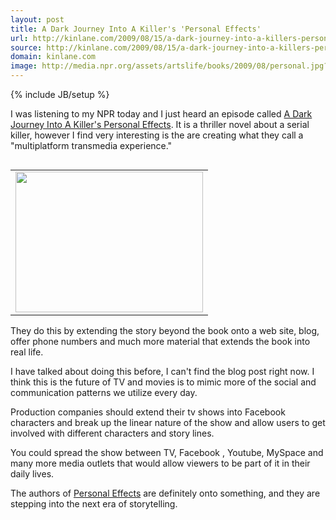 ```yaml
---
layout: post
title: A Dark Journey Into A Killer's 'Personal Effects'
url: http://kinlane.com/2009/08/15/a-dark-journey-into-a-killers-personal-effects/
source: http://kinlane.com/2009/08/15/a-dark-journey-into-a-killers-personal-effects/
domain: kinlane.com
image: http://media.npr.org/assets/artslife/books/2009/08/personal.jpg?t=1250271503&amp;s=2
---
```

{% include JB/setup %}<p class="c1">
     I was listening to my NPR today and I just heard an episode called <a href="http://www.npr.org/templates/story/story.php?storyId=111892696">A Dark Journey Into A Killer's Personal Effects</a>. It is a thriller novel about a serial killer, however I find very interesting is the are creating what they call a "multiplatform transmedia experience."
</p>
<table border="0" align="right">
     <tbody>
          <tr>
               <td align="center">
                    <a href="http://www.npr.org/templates/story/story.php?storyId=111892696"><img class="alignright" title="Personal Effects" src="http://media.npr.org/assets/artslife/books/2009/08/personal.jpg?t=1250271503&amp;s=2" alt="" width="300" height="225" /></a>
               </td>
          </tr>
     </tbody>
</table>
<p class="c1">
     They do this by extending the story beyond the book onto a web site, blog, offer phone numbers and much more material that extends the book into real life.
</p>
<p class="c1">
     I have talked about doing this before, I can't find the blog post right now. I think this is the future of TV and movies is to mimic more of the social and communication patterns we utilize every day.
</p>
<p class="c1">
     Production companies should extend their tv shows into Facebook characters and break up the linear nature of the show and allow users to get involved with different characters and story lines.
</p>
<p class="c1">
     You could spread the show between TV, Facebook , Youtube, MySpace and many more media outlets that would allow viewers to be part of it in their daily lives.
</p>
<p class="c1">
     The authors of <a href="Personal%20Effects">Personal Effects</a> are definitely onto something, and they are stepping into the next era of storytelling.
</p>
<p class="c1"></p>